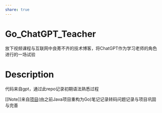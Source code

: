```yaml
---
share: true  
---
```

# Go_ChatGPT_Teacher
放下视频课程与互联网中良莠不齐的技术博客，将ChatGPT作为学习老师的角色进行的一场试验

# Description
代码来自gpt，通过此repo记录初期语法熟悉过程

[[Note]]来自[项目](https://github.com/wawayes)(由之前Java项目重构为Go)笔记记录转码问题记录与项目巩固与完善
